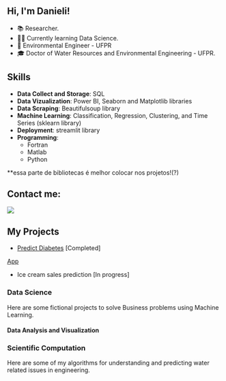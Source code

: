 
## Hi, I'm Danieli!

- 📚 Researcher.
- 👩‍💻 Currently learning Data Science.
- 🌱 Environmental Engineer - UFPR
- 🎓 Doctor of Water Resources and Environmental Engineering - UFPR.

<!---
mfdanieli/mfdanieli is a ✨ special ✨ repository because its `README.md` (this file) appears on your GitHub profile.
You can click the Preview link to take a look at your changes.
--->

## Skills

- **Data Collect and Storage**: SQL
- **Data Vizualization**: Power BI, Seaborn and Matplotlib libraries
- **Data Scraping**: Beautifulsoup library
- **Machine Learning**: Classification, Regression, Clustering, and Time Series (sklearn library)
- **Deployment**: streamlit library
- **Programming**: 
  - Fortran
  - Matlab
  - Python

**essa parte de bibliotecas é melhor colocar nos projetos!(?)

## Contact me:

<div>
<a href="https://www.linkedin.com/in/danieli-mara-ferreira/" target="_blank"><img src="https://img.shields.io/badge/-LinkedIn-%230077B5?style=for-the-badge&logo=linkedin&logoColor=white" target="_blank"></a>   
</div>

## My Projects

- [Predict Diabetes](https://github.com/mfdanieli/Classification-ML) [Completed]

[App](https://github.com/mfdanieli/Aplication-ML)

- Ice cream sales prediction [In progress]

### Data Science 
Here are some fictional projects to solve Business problems using Machine Learning.


#### Data Analysis and Visualization


### Scientific Computation
Here are some of my algorithms for understanding and predicting water related issues in engineering.
